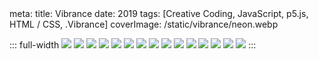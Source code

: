 <route lang="yaml">
meta:
  title: Vibrance
  date: 2019
  tags: [Creative Coding, JavaScript, p5.js, HTML / CSS, .Vibrance]
  coverImage: /static/vibrance/neon.webp
</route>

::: full-width
<ImageGallery>
  <img src="/static/vibrance/droplet.webp" />
  <img src="/static/vibrance/meteor.webp" />
  <img src="/static/vibrance/twin_i.webp" />
  <img src="/static/vibrance/twin_ii.webp" />
  <img src="/static/vibrance/twin_iii.webp" />
  <img src="/static/vibrance/portal.webp" />
  <img src="/static/vibrance/wave.webp" />
  <img src="/static/vibrance/default.webp" />
  <img src="/static/vibrance/zoom.webp" />
  <img src="/static/vibrance/net.webp" />
  <img src="/static/vibrance/neon.webp" />
  <img src="/static/vibrance/rose.webp" />
  <img src="/static/vibrance/abstraction.webp" />
  <img src="/static/vibrance/dotdotdot.webp" />
  <img src="/static/vibrance/default_from_image.webp" />
</ImageGallery>
:::
